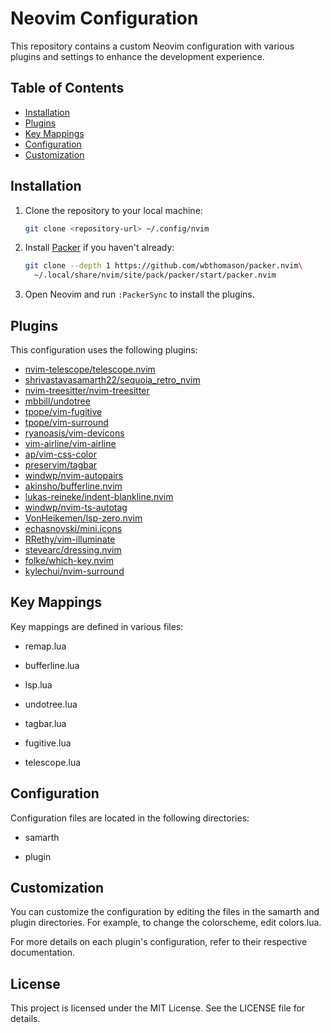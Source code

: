# Neovim Configuration

This repository contains a custom Neovim configuration with various plugins and settings to enhance the development experience.

## Table of Contents

- [Installation](#installation)
- [Plugins](#plugins)
- [Key Mappings](#key-mappings)
- [Configuration](#configuration)
- [Customization](#customization)

## Installation

1. Clone the repository to your local machine:

   ```sh
   git clone <repository-url> ~/.config/nvim
   ```

2. Install [Packer](https://github.com/wbthomason/packer.nvim) if you haven't already:

   ```sh
   git clone --depth 1 https://github.com/wbthomason/packer.nvim\
     ~/.local/share/nvim/site/pack/packer/start/packer.nvim
   ```

3. Open Neovim and run `:PackerSync` to install the plugins.

## Plugins

This configuration uses the following plugins:

- [nvim-telescope/telescope.nvim](https://github.com/nvim-telescope/telescope.nvim)
- [shrivastavasamarth22/sequoia_retro_nvim](https://github.com/shrivastavasamarth22/sequoia_retro_nvim)
- [nvim-treesitter/nvim-treesitter](https://github.com/nvim-treesitter/nvim-treesitter)
- [mbbill/undotree](https://github.com/mbbill/undotree)
- [tpope/vim-fugitive](https://github.com/tpope/vim-fugitive)
- [tpope/vim-surround](https://github.com/tpope/vim-surround)
- [ryanoasis/vim-devicons](https://github.com/ryanoasis/vim-devicons)
- [vim-airline/vim-airline](https://github.com/vim-airline/vim-airline)
- [ap/vim-css-color](https://github.com/ap/vim-css-color)
- [preservim/tagbar](https://github.com/preservim/tagbar)
- [windwp/nvim-autopairs](https://github.com/windwp/nvim-autopairs)
- [akinsho/bufferline.nvim](https://github.com/akinsho/bufferline.nvim)
- [lukas-reineke/indent-blankline.nvim](https://github.com/lukas-reineke/indent-blankline.nvim)
- [windwp/nvim-ts-autotag](https://github.com/windwp/nvim-ts-autotag)
- [VonHeikemen/lsp-zero.nvim](https://github.com/VonHeikemen/lsp-zero.nvim)
- [echasnovski/mini.icons](https://github.com/echasnovski/mini.icons)
- [RRethy/vim-illuminate](https://github.com/RRethy/vim-illuminate)
- [stevearc/dressing.nvim](https://github.com/stevearc/dressing.nvim)
- [folke/which-key.nvim](https://github.com/folke/which-key.nvim)
- [kylechui/nvim-surround](https://github.com/kylechui/nvim-surround)

## Key Mappings

Key mappings are defined in various files:

- remap.lua

- bufferline.lua

- lsp.lua

- undotree.lua

- tagbar.lua

- fugitive.lua

- telescope.lua

## Configuration

Configuration files are located in the following directories:

- samarth

- plugin

## Customization

You can customize the configuration by editing the files in the samarth and plugin directories. For example, to change the colorscheme, edit colors.lua.

For more details on each plugin's configuration, refer to their respective documentation.

## License

This project is licensed under the MIT License. See the LICENSE file for details.

